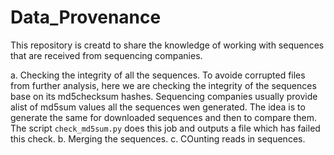 # Data_Provenance
This repository is creatd to share the knowledge of working with sequences that are received from sequencing companies.

a. Checking the integrity of all the sequences.
	To avoide corrupted files from further analysis, here we are checking the integrity of the sequences base on its md5checksum hashes.
	Sequencing companies usually provide alist of md5sum values all the sequences wen generated. The idea is to generate the same for downloaded sequences and then to compare them. 
	The script ```check_md5sum.py``` does this job and outputs a file which has failed this check. 
b. Merging the sequences.
c. COunting reads in sequences.
